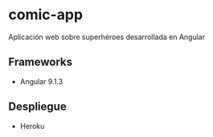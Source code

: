 # comic-app
Aplicación web sobre superhéroes desarrollada en Angular

## Frameworks
+ Angular 9.1.3

## Despliegue
+ Heroku
